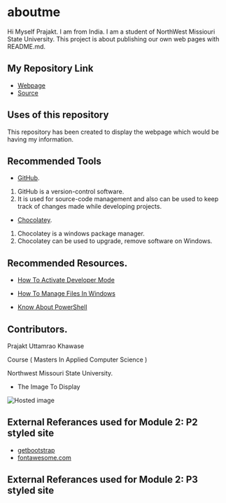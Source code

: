 # aboutme
Hi Myself Prajakt. I am from India. I am a student of NorthWest Missiouri State University. This project is about publishing our own web pages with README.md.

## My Repository Link

- [Webpage](https://prajakt-khawase.github.io/aboutme/)
- [Source](https://github.com/Prajakt-Khawase/aboutme)

## Uses of this repository
   This repository has been created to display the webpage which would be having my information.
   
## Recommended Tools

 - [GitHub](https://pages.github.com/). 
 
 1. GitHub is a version-control software. 
 1. It is used for source-code management and also can be used to keep track of changes made while developing projects.
 
 - [Chocolatey](https://chocolatey.org/).
 
 1. Chocolatey is a windows package manager.
 1. Chocolatey can be used to upgrade, remove software on Windows. 
 
## Recommended Resources.
 
 - [How To Activate Developer Mode](https://www.howtogeek.com/292914/what-is-developer-mode-in-windows-10/)
 
 - [How To Manage Files In Windows](https://www.windowscentral.com/how-manage-file-storage-windows-10)
 
 - [Know About PowerShell](https://docs.microsoft.com/en-us/powershell/scripting/powershell-scripting?view=powershell-6)
   
   
## Contributors.
   
   Prajakt Uttamrao Khawase 
   
   Course ( Masters In Applied Computer Science )
   
   Northwest Missouri State University.
   
   - The Image To Display
   
   ![Hosted image](https://paultrani.com/wp-content/uploads/2016/04/lion-1170x830.png)
   
   
## External Referances used for Module 2: P2 styled site

 - [getbootstrap](https://getbootstrap.com/docs/4.0/getting-started/introduction/)
 - [fontawesome.com](https://fontawesome.com/v4.7.0/icon/bitbucket-square)

 ## External Referances used for Module 2: P3 styled site

    



   
